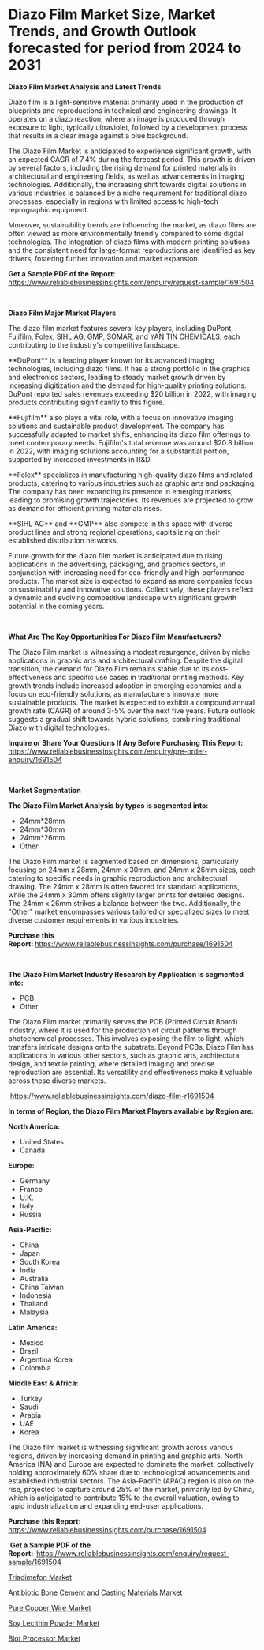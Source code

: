 <p><h1>Diazo Film Market Size, Market Trends, and Growth Outlook forecasted for period from 2024 to 2031</h1></p><p><strong>Diazo Film Market Analysis and Latest Trends</strong></p>
<p><p>Diazo film is a light-sensitive material primarily used in the production of blueprints and reproductions in technical and engineering drawings. It operates on a diazo reaction, where an image is produced through exposure to light, typically ultraviolet, followed by a development process that results in a clear image against a blue background. </p><p>The Diazo Film Market is anticipated to experience significant growth, with an expected CAGR of 7.4% during the forecast period. This growth is driven by several factors, including the rising demand for printed materials in architectural and engineering fields, as well as advancements in imaging technologies. Additionally, the increasing shift towards digital solutions in various industries is balanced by a niche requirement for traditional diazo processes, especially in regions with limited access to high-tech reprographic equipment. </p><p>Moreover, sustainability trends are influencing the market, as diazo films are often viewed as more environmentally friendly compared to some digital technologies. The integration of diazo films with modern printing solutions and the consistent need for large-format reproductions are identified as key drivers, fostering further innovation and market expansion.</p></p>
<p><strong>Get a Sample PDF of the Report:&nbsp;</strong> <a href="https://www.reliablebusinessinsights.com/enquiry/request-sample/1691504?utm_campaign=1091&utm_medium=2&utm_source=Github&utm_content=ia&utm_term=11112024&utm_id=diazo-film">https://www.reliablebusinessinsights.com/enquiry/request-sample/1691504</a></p>
<p>&nbsp;</p>
<p><strong>Diazo Film Major Market Players</strong></p>
<p><p>The diazo film market features several key players, including DuPont, Fujifilm, Folex, SIHL AG, GMP, SOMAR, and YAN TIN CHEMICALS, each contributing to the industry's competitive landscape.</p><p>**DuPont** is a leading player known for its advanced imaging technologies, including diazo films. It has a strong portfolio in the graphics and electronics sectors, leading to steady market growth driven by increasing digitization and the demand for high-quality printing solutions. DuPont reported sales revenues exceeding $20 billion in 2022, with imaging products contributing significantly to this figure.</p><p>**Fujifilm** also plays a vital role, with a focus on innovative imaging solutions and sustainable product development. The company has successfully adapted to market shifts, enhancing its diazo film offerings to meet contemporary needs. Fujifilm's total revenue was around $20.8 billion in 2022, with imaging solutions accounting for a substantial portion, supported by increased investments in R&D.</p><p>**Folex** specializes in manufacturing high-quality diazo films and related products, catering to various industries such as graphic arts and packaging. The company has been expanding its presence in emerging markets, leading to promising growth trajectories. Its revenues are projected to grow as demand for efficient printing materials rises.</p><p>**SIHL AG** and **GMP** also compete in this space with diverse product lines and strong regional operations, capitalizing on their established distribution networks. </p><p>Future growth for the diazo film market is anticipated due to rising applications in the advertising, packaging, and graphics sectors, in conjunction with increasing need for eco-friendly and high-performance products. The market size is expected to expand as more companies focus on sustainability and innovative solutions. Collectively, these players reflect a dynamic and evolving competitive landscape with significant growth potential in the coming years.</p></p>
<p>&nbsp;</p>
<p><strong>What Are The Key Opportunities For Diazo Film Manufacturers?</strong></p>
<p><p>The Diazo Film market is witnessing a modest resurgence, driven by niche applications in graphic arts and architectural drafting. Despite the digital transition, the demand for Diazo Film remains stable due to its cost-effectiveness and specific use cases in traditional printing methods. Key growth trends include increased adoption in emerging economies and a focus on eco-friendly solutions, as manufacturers innovate more sustainable products. The market is expected to exhibit a compound annual growth rate (CAGR) of around 3-5% over the next five years. Future outlook suggests a gradual shift towards hybrid solutions, combining traditional Diazo with digital technologies.</p></p>
<p><strong>Inquire or Share Your Questions If Any Before Purchasing This Report:</strong> <a href="https://www.reliablebusinessinsights.com/enquiry/pre-order-enquiry/1691504?utm_campaign=1091&utm_medium=2&utm_source=Github&utm_content=ia&utm_term=11112024&utm_id=diazo-film">https://www.reliablebusinessinsights.com/enquiry/pre-order-enquiry/1691504</a></p>
<p>&nbsp;</p>
<p><strong>Market Segmentation</strong></p>
<p><strong>The Diazo Film Market Analysis by types is segmented into:</strong></p>
<p><ul><li>24mm*28mm</li><li>24mm*30mm</li><li>24mm*26mm</li><li>Other</li></ul></p>
<p><p>The Diazo Film market is segmented based on dimensions, particularly focusing on 24mm x 28mm, 24mm x 30mm, and 24mm x 26mm sizes, each catering to specific needs in graphic reproduction and architectural drawing. The 24mm x 28mm is often favored for standard applications, while the 24mm x 30mm offers slightly larger prints for detailed designs. The 24mm x 26mm strikes a balance between the two. Additionally, the "Other" market encompasses various tailored or specialized sizes to meet diverse customer requirements in various industries.</p></p>
<p><strong>Purchase this Report:&nbsp;</strong><a href="https://www.reliablebusinessinsights.com/purchase/1691504?utm_campaign=1091&utm_medium=2&utm_source=Github&utm_content=ia&utm_term=11112024&utm_id=diazo-film">https://www.reliablebusinessinsights.com/purchase/1691504</a></p>
<p>&nbsp;</p>
<p><strong>The Diazo Film Market Industry Research by Application is segmented into:</strong></p>
<p><ul><li>PCB</li><li>Other</li></ul></p>
<p><p>The Diazo Film market primarily serves the PCB (Printed Circuit Board) industry, where it is used for the production of circuit patterns through photochemical processes. This involves exposing the film to light, which transfers intricate designs onto the substrate. Beyond PCBs, Diazo Film has applications in various other sectors, such as graphic arts, architectural design, and textile printing, where detailed imaging and precise reproduction are essential. Its versatility and effectiveness make it valuable across these diverse markets.</p></p>
<p><a href="https://www.reliablebusinessinsights.com/diazo-film-r1691504?utm_campaign=1091&utm_medium=2&utm_source=Github&utm_content=ia&utm_term=11112024&utm_id=diazo-film">&nbsp;https://www.reliablebusinessinsights.com/diazo-film-r1691504</a></p>
<p><strong>In terms of Region, the Diazo Film Market Players available by Region are:</strong></p>
<p>
    <p> <strong> North America: </strong>
        <ul>
            <li>United States</li>
            <li>Canada</li>
        </ul>
        </p> 
    <p> <strong> Europe: </strong>
        <ul>
            <li>Germany</li>
            <li>France</li>
            <li>U.K.</li>
            <li>Italy</li>
            <li>Russia</li>
        </ul>
        </p> 
    <p> <strong> Asia-Pacific: </strong>
        <ul>
            <li>China</li>
            <li>Japan</li>
            <li>South Korea</li>
            <li>India</li>
            <li>Australia</li>
            <li>China Taiwan</li>
            <li>Indonesia</li>
            <li>Thailand</li>
            <li>Malaysia</li>
        </ul>
        </p> 
    <p> <strong> Latin America: </strong>
        <ul>
            <li>Mexico</li>
            <li>Brazil</li>
            <li>Argentina Korea</li>
            <li>Colombia</li>
        </ul>
        </p> 
    <p> <strong> Middle East & Africa: </strong>
        <ul>
            <li>Turkey</li>
            <li>Saudi</li>
            <li>Arabia</li>
            <li>UAE</li>
            <li>Korea</li>
        </ul>
    </p>
    </p>
<p><p>The Diazo film market is witnessing significant growth across various regions, driven by increasing demand in printing and graphic arts. North America (NA) and Europe are expected to dominate the market, collectively holding approximately 60% share due to technological advancements and established industrial sectors. The Asia-Pacific (APAC) region is also on the rise, projected to capture around 25% of the market, primarily led by China, which is anticipated to contribute 15% to the overall valuation, owing to rapid industrialization and expanding end-user applications.</p></p>
<p><strong>Purchase this Report: </strong><a href="https://www.reliablebusinessinsights.com/purchase/1691504?utm_campaign=1091&utm_medium=2&utm_source=Github&utm_content=ia&utm_term=11112024&utm_id=diazo-film">https://www.reliablebusinessinsights.com/purchase/1691504</a></p>
<p>&nbsp;<strong>Get a Sample PDF of the Report:&nbsp;&nbsp;</strong><a href="https://www.reliablebusinessinsights.com/enquiry/request-sample/1691504?utm_campaign=1091&utm_medium=2&utm_source=Github&utm_content=ia&utm_term=11112024&utm_id=diazo-film">https://www.reliablebusinessinsights.com/enquiry/request-sample/1691504</a></p>
<p><strong></strong></p>
<p><p><a href="https://www.linkedin.com/pulse/global-triadimefon-market-trends-analysis-future-growth-prospects-39mnf?utm_campaign=1091&utm_medium=2&utm_source=Github&utm_content=ia&utm_term=11112024&utm_id=diazo-film">Triadimefon Market</a></p><p><a href="https://issuu.com/reportprime-2/docs/antibiotic-bone-cement-and-casting-_cf244aa3907bb5?utm_campaign=1091&utm_medium=2&utm_source=Github&utm_content=ia&utm_term=11112024&utm_id=diazo-film">Antibiotic Bone Cement and Casting Materials Market</a></p><p><a href="https://github.com/shauntarfpso/Market-Research-Report-List-1/blob/main/pure-copper-wire-market.md?utm_campaign=1091&utm_medium=2&utm_source=Github&utm_content=ia&utm_term=11112024&utm_id=diazo-film">Pure Copper Wire Market</a></p><p><a href="https://github.com/keitelmoprotinu/Market-Research-Report-List-1/blob/main/soy-lecithin-powder-market.md?utm_campaign=1091&utm_medium=2&utm_source=Github&utm_content=ia&utm_term=11112024&utm_id=diazo-film">Soy Lecithin Powder Market</a></p><p><a href="https://issuu.com/reportprime-2/docs/blot-processor-market-size-2030.ppt_52833ce4c0b6ba?utm_campaign=1091&utm_medium=2&utm_source=Github&utm_content=ia&utm_term=11112024&utm_id=diazo-film">Blot Processor Market</a></p></p>